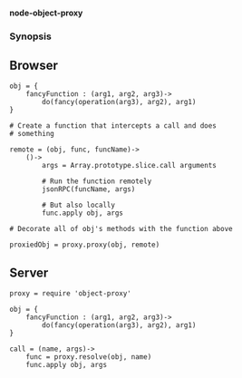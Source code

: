 #### node-object-proxy

### Synopsis

## Browser
    
    obj = {
        fancyFunction : (arg1, arg2, arg3)->
            do(fancy(operation(arg3), arg2), arg1)
    }
    
    # Create a function that intercepts a call and does 
    # something
    
    remote = (obj, func, funcName)->
        ()->
            args = Array.prototype.slice.call arguments
            
            # Run the function remotely
            jsonRPC(funcName, args)
            
            # But also locally
            func.apply obj, args
    
    # Decorate all of obj's methods with the function above
    
    proxiedObj = proxy.proxy(obj, remote)
    

## Server

    proxy = require 'object-proxy'
    
    obj = {
        fancyFunction : (arg1, arg2, arg3)->
            do(fancy(operation(arg3), arg2), arg1)
    }
    
    call = (name, args)->
        func = proxy.resolve(obj, name)
        func.apply obj, args


